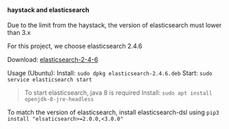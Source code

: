 #### haystack and elasticsearch

Due to the limit from the haystack, the version of elasticsearch must lower than 3.x

For this project, we choose elasticsearch 2.4.6

Download: [elasticsearch-2-4-6](https://www.elastic.co/cn/downloads/past-releases/elasticsearch-2-4-6)

Usage (Ubuntu): 
Install: ```sudo dpkg elasticsearch-2.4.6.deb```
Start: ```sudo service elasticsearch start```

> To start elasticsearch, java 8 is required
> Install: ```sudo apt install openjdk-8-jre-headless```

To match the version of elasticsearch, install elasticsearch-dsl using
```pip3 install "elsaticsearch>=2.0.0,<3.0.0"```